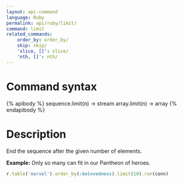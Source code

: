 ```yaml
---
layout: api-command
language: Ruby
permalink: api/ruby/limit/
command: limit
related_commands:
    order_by: order_by/
    skip: skip/
    'slice, []': slice/
    'nth, []': nth/
---
```


# Command syntax #

{% apibody %}
sequence.limit(n) &rarr; stream
array.limit(n) &rarr; array
{% endapibody %}

# Description #


End the sequence after the given number of elements.

__Example:__ Only so many can fit in our Pantheon of heroes.

```rb
r.table('marvel').order_by(:belovedness).limit(10).run(conn)
```


